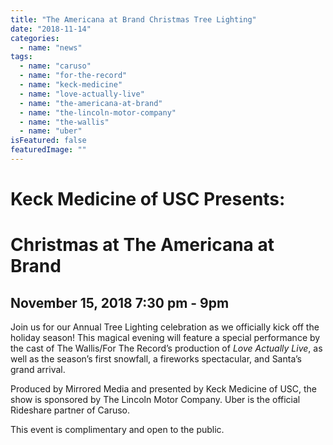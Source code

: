 ```yaml
---
title: "The Americana at Brand Christmas Tree Lighting"
date: "2018-11-14"
categories: 
  - name: "news"
tags: 
  - name: "caruso"
  - name: "for-the-record"
  - name: "keck-medicine"
  - name: "love-actually-live"
  - name: "the-americana-at-brand"
  - name: "the-lincoln-motor-company"
  - name: "the-wallis"
  - name: "uber"
isFeatured: false
featuredImage: ""
---
```


# Keck Medicine of USC Presents:

# Christmas at The Americana at Brand

## November 15, 2018 7:30 pm - 9pm

Join us for our Annual Tree Lighting celebration as we officially kick off the holiday season! This magical evening will feature a special performance by the cast of The Wallis/For The Record’s production of _Love Actually Live_, as well as the season’s first snowfall, a fireworks spectacular, and Santa’s grand arrival.

Produced by Mirrored Media and presented by Keck Medicine of USC, the show is sponsored by The Lincoln Motor Company. Uber is the official Rideshare partner of Caruso.

This event is complimentary and open to the public.
